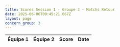```yaml
---
title: Scores Session 1 - Groupe 3 - Matchs Retour
date: 2025-06-06T09:45:21.667Z
layout: page
concern_group: 3
---
```




| Équipe 1 | Équipe 2 | Score | Date |
|----------|----------|-------|------|

